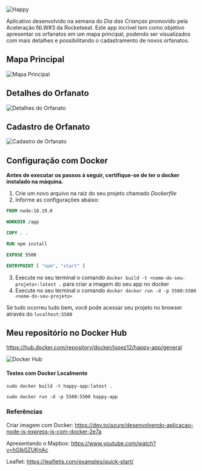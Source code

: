 ![Happy](https://user-images.githubusercontent.com/44936493/96325002-0c26a800-0ffb-11eb-878b-6aac8ef5dc6b.png)

Aplicativo desenvolvido na semana do _Dia das Crianças_ promovido pela Aceleração NLW#3 da Rocketseat.
Este app incrível tem como objetivo apresentar os orfanatos em um mapa principal, podendo ser visualizados com mais detalhes e possibilitando o cadastramento de novos orfanatos.

## Mapa Principal
![Mapa Principal](https://user-images.githubusercontent.com/44936493/96325235-958aaa00-0ffc-11eb-83f7-dc79ad0db02f.png)

## Detalhes do Orfanato
![Detalhes do Orfanato](https://user-images.githubusercontent.com/44936493/96325236-9e7b7b80-0ffc-11eb-9885-5f18b510d566.png)

## Cadastro de Orfanato
![Cadastro de Orfanato](https://user-images.githubusercontent.com/44936493/96325240-a4715c80-0ffc-11eb-9348-c173cf7bd8fd.png)

## Configuração com Docker
**Antes de executar os passos à seguir, certifique-se de ter o docker instalado na máquina.**

1. Crie um novo arquivo na raiz do seu projeto chamado _Dockerfile_
2. Informe as configurações abaixo:
```Dockerfile
FROM node:10.19.0

WORKDIR /app

COPY . .

RUN npm install

EXPOSE 5500

ENTRYPOINT [ "npm", "start" ]
```
3. Execute no seu terminal o comando ```docker build -t <nome-do-seu-projeto>:latest .``` para criar a imagem do seu app no docker
4. Execute no seu terminal o comando ```docker docker run -d -p 5500:5500 <nome-do-seu-projeto>```

Se tudo ocorreu tudo bem, você pode acessar seu projeto no browser através do ```localhost:5500```

## Meu repositório no Docker Hub

https://hub.docker.com/repository/docker/lopez12/happy-app/general

![Docker Hub](https://user-images.githubusercontent.com/44936493/96329317-20ca6680-1022-11eb-8e41-684c46d50929.png)

#### Testes com Docker Localmente
```sudo docker build -t happy-app:latest .```

```sudo docker run -d -p 5500:5500 happy-app```
### Referências
Criar imagem com Docker:
https://dev.to/azure/desenvolvendo-aplicacao-node-js-express-js-com-docker-2e7a

Apresentando o Mapbox:
https://www.youtube.com/watch?v=hGIk0ZUKnAc

Leaflet:
https://leafletjs.com/examples/quick-start/
